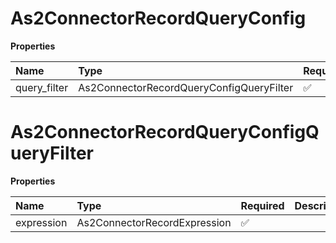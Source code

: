 # As2ConnectorRecordQueryConfig

**Properties**

| Name         | Type                                     | Required | Description |
| :----------- | :--------------------------------------- | :------- | :---------- |
| query_filter | As2ConnectorRecordQueryConfigQueryFilter | ✅       |             |

# As2ConnectorRecordQueryConfigQueryFilter

**Properties**

| Name       | Type                         | Required | Description |
| :--------- | :--------------------------- | :------- | :---------- |
| expression | As2ConnectorRecordExpression | ✅       |             |

